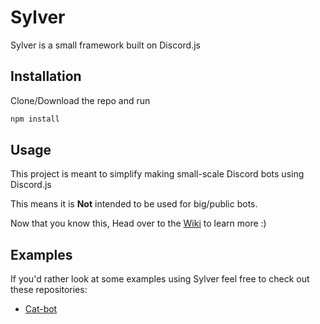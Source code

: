 # Sylver

Sylver is a small framework built on Discord.js

## Installation

Clone/Download the repo and run 
```bash
npm install
```

## Usage
This project is meant to simplify making small-scale Discord bots using Discord.js

This means it is **Not** intended to be used for big/public bots. 

Now that you know this, Head over to the [Wiki](https://github.com/Nioxed/Sylver/wiki) to learn more :)

## Examples
If you'd rather look at some examples using Sylver feel free to check out these repositories:

- [Cat-bot](https://github.com/Nioxed/cat-bot)
